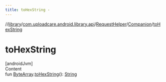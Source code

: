 ```yaml
---
title: toHexString -
---
```

//[library](../../../index.md)/[com.uploadcare.android.library.api](../../index.md)/[RequestHelper](../index.md)/[Companion](index.md)/[toHexString](to-hex-string.md)



# toHexString  
[androidJvm]  
Content  
fun [ByteArray](https://kotlinlang.org/api/latest/jvm/stdlib/kotlin/-byte-array/index.html).[toHexString](to-hex-string.md)(): [String](https://kotlinlang.org/api/latest/jvm/stdlib/kotlin/-string/index.html)  



